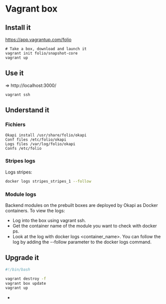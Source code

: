 # Vagrant box

## Install it

https://app.vagrantup.com/folio

```
# Take a box, download and launch it
vagrant init folio/snapshot-core
vagrant up

```

## Use it

=> http://localhost:3000/

```
vagrant ssh
```

## Understand it

### Fichiers

```
Okapi install /usr/share/folio/okapi
Conf files /etc/folio/okapi
Logs files /var/log/folio/okapi
Confs /etc/folio
```

### Stripes logs

Logs stripes:

```bash
docker logs stripes_stripes_1 --follow
```

### Module logs

Backend modules on the prebuilt boxes are deployed by Okapi as Docker containers. To view the logs:

* Log into the box using vagrant ssh.
* Get the container name of the module you want to check with docker ps.
* Look at the log with docker logs <container_name>. You can follow the log by adding the --follow parameter to the docker logs command.

## Upgrade it

```bash
#!/bin/bash

vagrant destroy -f
vagrant box update 
vagrant up
```

* 